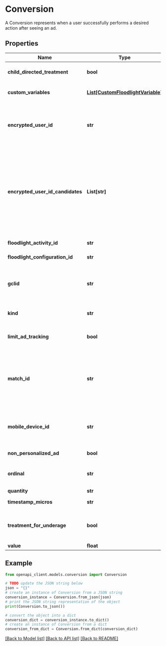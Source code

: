 # Conversion

A Conversion represents when a user successfully performs a desired action after seeing an ad.

## Properties

Name | Type | Description | Notes
------------ | ------------- | ------------- | -------------
**child_directed_treatment** | **bool** | Whether this particular request may come from a user under the age of 13, under COPPA compliance. | [optional] 
**custom_variables** | [**List[CustomFloodlightVariable]**](CustomFloodlightVariable.md) | Custom floodlight variables. This field may only be used when calling batchinsert; it is not supported by batchupdate. | [optional] 
**encrypted_user_id** | **str** | The alphanumeric encrypted user ID. When set, encryptionInfo should also be specified. This field is mutually exclusive with encryptedUserIdCandidates[], matchId, mobileDeviceId and gclid. This or encryptedUserIdCandidates[] or matchId or mobileDeviceId or gclid is a required field. | [optional] 
**encrypted_user_id_candidates** | **List[str]** | A list of the alphanumeric encrypted user IDs. Any user ID with exposure prior to the conversion timestamp will be used in the inserted conversion. If no such user ID is found then the conversion will be rejected with INVALID_ARGUMENT error. When set, encryptionInfo should also be specified. This field may only be used when calling batchinsert; it is not supported by batchupdate. This field is mutually exclusive with encryptedUserId, matchId, mobileDeviceId and gclid. This or encryptedUserId or matchId or mobileDeviceId or gclid is a required field. | [optional] 
**floodlight_activity_id** | **str** | Floodlight Activity ID of this conversion. This is a required field. | [optional] 
**floodlight_configuration_id** | **str** | Floodlight Configuration ID of this conversion. This is a required field. | [optional] 
**gclid** | **str** | The Google click ID. This field is mutually exclusive with encryptedUserId, encryptedUserIdCandidates[], matchId and mobileDeviceId. This or encryptedUserId or encryptedUserIdCandidates[] or matchId or mobileDeviceId is a required field. | [optional] 
**kind** | **str** | Identifies what kind of resource this is. Value: the fixed string \&quot;dfareporting#conversion\&quot;. | [optional] 
**limit_ad_tracking** | **bool** | Whether Limit Ad Tracking is enabled. When set to true, the conversion will be used for reporting but not targeting. This will prevent remarketing. | [optional] 
**match_id** | **str** | The match ID field. A match ID is your own first-party identifier that has been synced with Google using the match ID feature in Floodlight. This field is mutually exclusive with encryptedUserId, encryptedUserIdCandidates[],mobileDeviceId and gclid. This or encryptedUserId or encryptedUserIdCandidates[] or mobileDeviceId or gclid is a required field. | [optional] 
**mobile_device_id** | **str** | The mobile device ID. This field is mutually exclusive with encryptedUserId, encryptedUserIdCandidates[], matchId and gclid. This or encryptedUserId or encryptedUserIdCandidates[] or matchId or gclid is a required field. | [optional] 
**non_personalized_ad** | **bool** | Whether the conversion was for a non personalized ad. | [optional] 
**ordinal** | **str** | The ordinal of the conversion. Use this field to control how conversions of the same user and day are de-duplicated. This is a required field. | [optional] 
**quantity** | **str** | The quantity of the conversion. | [optional] 
**timestamp_micros** | **str** | The timestamp of conversion, in Unix epoch micros. This is a required field. | [optional] 
**treatment_for_underage** | **bool** | Whether this particular request may come from a user under the age of 16 (may differ by country), under compliance with the European Union&#39;s General Data Protection Regulation (GDPR). | [optional] 
**value** | **float** | The value of the conversion. | [optional] 

## Example

```python
from openapi_client.models.conversion import Conversion

# TODO update the JSON string below
json = "{}"
# create an instance of Conversion from a JSON string
conversion_instance = Conversion.from_json(json)
# print the JSON string representation of the object
print(Conversion.to_json())

# convert the object into a dict
conversion_dict = conversion_instance.to_dict()
# create an instance of Conversion from a dict
conversion_from_dict = Conversion.from_dict(conversion_dict)
```
[[Back to Model list]](../README.md#documentation-for-models) [[Back to API list]](../README.md#documentation-for-api-endpoints) [[Back to README]](../README.md)


